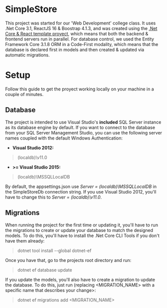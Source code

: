 
# SimpleStore
This project was started for our 'Web Development' college class. It uses .Net Core 3.1, ReactJS 16 & Boostrap 4.1.3, and was created using the [.Net Core & React template proyect](https://docs.microsoft.com/en-us/aspnet/core/client-side/spa/react?view=aspnetcore-3.1), which means that both the backend & frontend servers run in parallel. For database control, we used the Entity Framework Core 3.1.8 ORM in a Code-First modality, which means that the database is declared first in models and then created & updated via automatic migrations.

# Setup
Follow this guide to get the proyect working locally on your machine in a couple of minutes.

## Database

The project is intended to use Visual Studio's **included** SQL Server instance as its database engine by default. If you want to connect to the database from your SQL Server Management Studio, you can use the following server names coupled with the default Windows Authentication:
- ****Visual Studio 2012**:**
> (localdb)\v11.0
- ****>= Visual Studio 2015**:**
> (localdb)\MSSQLLocalDB

By default, the appsettings.json use *Server = (localdb)\\MSSQLLocalDB* in the SimpleStoreDb connection string. If you use Visual Studio 2012, you'll have to change this to *Server = (localdb)\v11.0*.

## Migrations

When running the project for the first time or updating it, you'll have to run the migrations to create or update your database to match the designed models. To do this, you'll have to install the .Net Core CLI Tools if you don't have them already:
>dotnet  tool install --global dotnet-ef

Once you have that, go to the projects root directory and run:
>dotnet  ef database update

If you update the models, you'll also have to create a migration to update the database. To do this, just run (replacing <MIGRATION_NAME> with a specific name that describes your change>:
>dotnet  ef migrations add <MIGRATION_NAME>